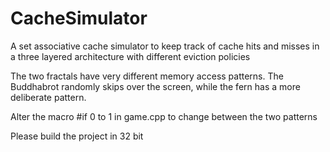 # CacheSimulator
A set associative cache simulator to keep track of cache hits and misses in a three layered architecture with different eviction policies

The two fractals have very different memory access patterns. The Buddhabrot randomly skips over the screen, while the fern has a more deliberate pattern.

Alter the macro #if 0 to 1 in game.cpp to change between the two patterns

Please build the project in 32 bit
